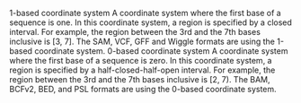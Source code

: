 1-based coordinate system A coordinate system where the first base of a sequence is one. In this coordinate system, a region is specified by a closed interval. For example, the region between the 3rd and the 7th bases inclusive is [3, 7]. The SAM, VCF, GFF and Wiggle formats are using the 1-based coordinate system.
0-based coordinate system A coordinate system where the first base of a sequence is zero. In this coordinate system, a region is specified by a half-closed-half-open interval. For example, the region between the 3rd and the 7th bases inclusive is [2, 7). The BAM, BCFv2, BED, and PSL formats are using the 0-based coordinate system.
